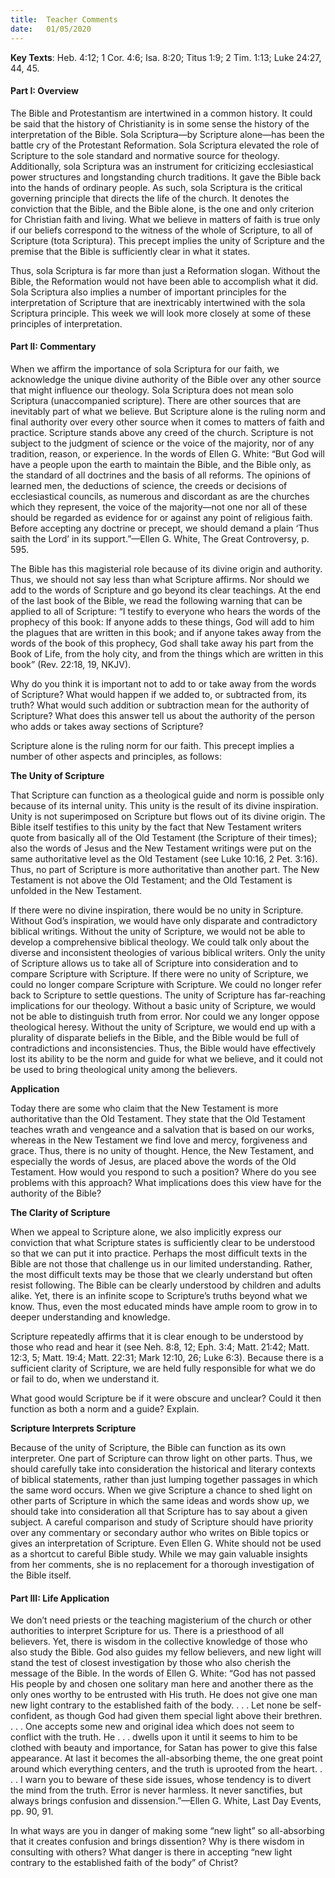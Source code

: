 ```yaml
---
title:  Teacher Comments
date:   01/05/2020
---
```


**Key Texts**: Heb. 4:12; 1 Cor. 4:6; Isa. 8:20; Titus 1:9; 2 Tim. 1:13; Luke 24:27, 44, 45.

#### Part I: Overview
 
The Bible and Protestantism are intertwined in a common history. It could be said that the history of Christianity is in some sense the history of the interpretation of the Bible. Sola Scriptura—by Scripture alone—has been the battle cry of the Protestant Reformation. Sola Scriptura elevated the role of Scripture to the sole standard and normative source for theology. Additionally, sola Scriptura was an instrument for criticizing ecclesiastical power structures and longstanding church traditions. It gave the Bible back into the hands of ordinary people. As such, sola Scriptura is the critical governing principle that directs the life of the church. It denotes the conviction that the Bible, and the Bible alone, is the one and only criterion for Christian faith and living. What we believe in matters of faith is true only if our beliefs correspond to the witness of the whole of Scripture, to all of Scripture (tota Scriptura). This precept implies the unity of Scripture and the premise that the Bible is sufficiently clear in what it states.

Thus, sola Scriptura is far more than just a Reformation slogan. Without the Bible, the Reformation would not have been able to accomplish what it did. Sola Scriptura also implies a number of important principles for the interpretation of Scripture that are inextricably intertwined with the sola Scriptura principle. This week we will look more closely at some of these principles of interpretation. 

#### Part II: Commentary
 
When we affirm the importance of sola Scriptura for our faith, we acknowledge the unique divine authority of the Bible over any other source that might influence our theology. Sola Scriptura does not mean solo Scriptura (unaccompanied scripture). There are other sources that are inevitably part of what we believe. But Scripture alone is the ruling norm and final authority over every other source when it comes to matters of faith and practice. Scripture stands above any creed of the church. Scripture is not subject to the judgment of science or the voice of the majority, nor of any tradition, reason, or experience. In the words of Ellen G. White: “But God will have a people upon the earth to maintain the Bible, and the Bible only, as the standard of all doctrines and the basis of all reforms. The opinions of learned men, the deductions of science, the creeds or decisions of ecclesiastical councils, as numerous and discordant as are the churches which they represent, the voice of the majority—not one nor all of these should be regarded as evidence for or against any point of religious faith. Before accepting any doctrine or precept, we should demand a plain ‘Thus saith the Lord’ in its support.”—Ellen G. White, The Great Controversy, p. 595.

The Bible has this magisterial role because of its divine origin and authority. Thus, we should not say less than what Scripture affirms. Nor should we add to the words of Scripture and go beyond its clear teachings. At the end of the last book of the Bible, we read the following warning that can be applied to all of Scripture: “I testify to everyone who hears the words of the prophecy of this book: If anyone adds to these things, God will add to him the plagues that are written in this book; and if anyone takes away from the words of the book of this prophecy, God shall take away his part from the Book of Life, from the holy city, and from the things which are written in this book” (Rev. 22:18, 19, NKJV). 

Why do you think it is important not to add to or take away from the words of Scripture? What would happen if we added to, or subtracted from, its truth? What would such addition or subtraction mean for the authority of Scripture? What does this answer tell us about the authority of the person who adds or takes away sections of Scripture?

Scripture alone is the ruling norm for our faith. This precept implies a number of other aspects and principles, as follows:

**The Unity of Scripture**

That Scripture can function as a theological guide and norm is possible only because of its internal unity. This unity is the result of its divine inspiration. Unity is not superimposed on Scripture but flows out of its divine origin. The Bible itself testifies to this unity by the fact that New Testament writers quote from basically all of the Old Testament (the Scripture of their times); also the words of Jesus and the New Testament writings were put on the same authoritative level as the Old Testament (see Luke 10:16, 2 Pet. 3:16). Thus, no part of Scripture is more authoritative than another part. The New Testament is not above the Old Testament; and the Old Testament is unfolded in the New Testament.

If there were no divine inspiration, there would be no unity in Scripture. Without God’s inspiration, we would have only disparate and contradictory biblical writings. Without the unity of Scripture, we would not be able to develop a comprehensive biblical theology. We could talk only about the diverse and inconsistent theologies of various biblical writers. Only the unity of Scripture allows us to take all of Scripture into consideration and to compare Scripture with Scripture. If there were no unity of Scripture, we could no longer compare Scripture with Scripture. We could no longer refer back to Scripture to settle questions. The unity of Scripture has far-reaching implications for our theology. Without a basic unity of Scripture, we would not be able to distinguish truth from error. Nor could we any longer oppose theological heresy. Without the unity of Scripture, we would end up with a plurality of disparate beliefs in the Bible, and the Bible would be full of contradictions and inconsistencies. Thus, the Bible would have effectively lost its ability to be the norm and guide for what we believe, and it could not be used to bring theological unity among the believers.

**Application**

Today there are some who claim that the New Testament is more authoritative than the Old Testament. They state that the Old Testament teaches wrath and vengeance and a salvation that is based on our works, whereas in the New Testament we find love and mercy, forgiveness and grace. Thus, there is no unity of thought. Hence, the New Testament, and especially the words of Jesus, are placed above the words of the Old Testament. How would you respond to such a position? Where do you see problems with this approach? What implications does this view have for the authority of the Bible?

**The Clarity of Scripture**

When we appeal to Scripture alone, we also implicitly express our conviction that what Scripture states is sufficiently clear to be understood so that we can put it into practice. Perhaps the most difficult texts in the Bible are not those that challenge us in our limited understanding. Rather, the most difficult texts may be those that we clearly understand but often resist following. The Bible can be clearly understood by children and adults alike. Yet, there is an infinite scope to Scripture’s truths beyond what we know. Thus, even the most educated minds have ample room to grow in to deeper understanding and knowledge. 

Scripture repeatedly affirms that it is clear enough to be understood by those who read and hear it (see Neh. 8:8, 12; Eph. 3:4; Matt. 21:42; Matt. 12:3, 5; Matt. 19:4; Matt. 22:31; Mark 12:10, 26; Luke 6:3). Because there is a sufficient clarity of Scripture, we are held fully responsible for what we do or fail to do, when we understand it.

What good would Scripture be if it were obscure and unclear? Could it then function as both a norm and a guide? Explain.

**Scripture Interprets Scripture**

Because of the unity of Scripture, the Bible can function as its own interpreter. One part of Scripture can throw light on other parts. Thus, we should carefully take into consideration the historical and literary contexts of biblical statements, rather than just lumping together passages in which the same word occurs. When we give Scripture a chance to shed light on other parts of Scripture in which the same ideas and words show up, we should take into consideration all that Scripture has to say about a given subject. A careful comparison and study of Scripture should have priority over any commentary or secondary author who writes on Bible topics or gives an interpretation of Scripture. Even Ellen G. White should not be used as a shortcut to careful Bible study. While we may gain valuable insights from her comments, she is no replacement for a thorough investigation of the Bible itself.

#### Part III: Life Application

We don’t need priests or the teaching magisterium of the church or other authorities to interpret Scripture for us. There is a priesthood of all believers. Yet, there is wisdom in the collective knowledge of those who also study the Bible. God also guides my fellow believers, and new light will stand the test of closest investigation by those who also cherish the message of the Bible. In the words of Ellen G. White: “God has not passed His people by and chosen one solitary man here and another there as the only ones worthy to be entrusted with His truth. He does not give one man new light contrary to the established faith of the body. . . . Let none be self-confident, as though God had given them special light above their brethren. . . . One accepts some new and original idea which does not seem to conflict with the truth. He . . . dwells upon it until it seems to him to be clothed with beauty and importance, for Satan has power to give this false appearance. At last it becomes the all-absorbing theme, the one great point around which everything centers, and the truth is uprooted from the heart. . . . I warn you to beware of these side issues, whose tendency is to divert the mind from the truth. Error is never harmless. It never sanctifies, but always brings confusion and dissension.”—Ellen G. White, Last Day Events, pp. 90, 91.

In what ways are you in danger of making some “new light” so all-absorbing that it creates confusion and brings dissention? Why is there wisdom in consulting with others? What danger is there in accepting “new light contrary to the established faith of the body” of Christ?